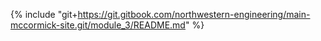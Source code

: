 {% include "git+https://git.gitbook.com/northwestern-engineering/main-mccormick-site.git/module_3/README.md" %}
